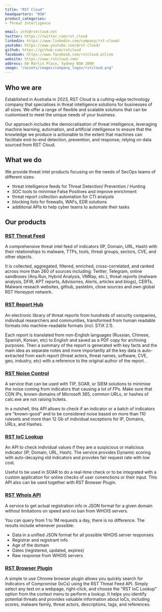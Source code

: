 ```yaml
---
title: "RST Cloud"
headquarters: "NSW"
product_categories:
- Threat Intelligence

email: info@rstcloud.net
twitter: https://twitter.com/rst_cloud
linkedin: https://www.linkedin.com/company/rst-cloud/
youtube: https://www.youtube.com/@rst-cloud/
github: https://github.com/rstcloud
facebook: https://www.facebook.com/rstcloud.online
website: https://www.rstcloud.com/
address: 60 Martin Place, Sydney NSW 2000
image: "/assets/images/company_logos/rstcloud.png"
---
```


## Who we are                     
Established in Australia in 2023, RST Cloud is a cutting-edge technology company that specialises in threat intelligence solutions for businesses of all sizes. We offer a range of flexible and scalable solutions that can be customised to meet the unique needs of your business.

Our approach includes the democratisation of threat intelligence, leveraging machine learning, automation, and artificial intelligence to ensure that the knowledge we produce is actionable to the extent that machines can facilitate end-to-end detection, prevention, and response, relying on data sourced from RST Cloud. 


## What we do
We provide threat intel products focusing on the needs of SecOps teams of different sizes:
 - threat intelligence feeds for Threat Detection/ Prevention / Hunting
 - SOC tools to minimise False Positives and improve enrichment
 - threat report collection automation for CTI analysts
 - blocking lists for firewalls, WAFs, EDR solutions
 - addiitonal APIs to help cyber teams to automate their tasks


## Our products
### [RST Threat Feed](https://www.rstcloud.com/rst-threat-feed/)

A comprehensive threat intel feed of indicators (IP, Domain, URL, Hash) with their relationships to malware, TTPs, tools, threat groups, sectors, CVE, and other objects.

It is collected, aggregated, filtered, enriched, cross-correlated, and ranked across more than 260 of sources including: Twitter, Telegram, online sandboxes (Any.Run, Hybrid Analysis, VMRay, etc.), threat reports (malware analysis, DFIR, APT reports, Advisories, Alerts, articles and blogs), CERTs, Malware reseach websites, github, pastebin, close sources and own global RST Honeypot network.


### [RST Report Hub](https://www.rstcloud.com/rst-report-hub/)

An electronic library of threat reports from hundreds of security companies, individual researchers and communities, transformed from human readable formats into machine-readable formats (incl. STIX 2.1).

Each report is translated from non-English languages (Russian, Chinese, Spanish, Korean, etc) to English and saved as a PDF copy for archiving purposes. Then a summary of the report is generated with key facts and the main idea as separate notes and more importantly all the key data is auto-extracted from each report (threat actors, threat names, software, CVE, geo, industry, etc) with a reference to the original author of the report.
.


### [RST Noise Control](https://www.rstcloud.com/rst-noise-control/)

A service that can be used with TIP, SOAR, or SIEM solutions to minimise the noise coming from indicators that causing a lot of FPs. Make sure that CDN IPs, known domains of Microsoft 365, common URLs, or hashes of calc.exe are not raising tickets.

In a nutshell, this API allows to check if an indicator or a batch of indicators are “known-good” and to be considered noise based on more than 110 rulesets and more than 12 Gb of individual exceptions for IP, Domains, URLs, and Hashes.


### [RST IoC Lookup](https://www.rstcloud.com/rst-ioc-lookup/)

An API to check individual values if they are a suspicious or malicious indicator (IP, Domain, URL, Hash). The service provides Dynamic scoring with auto-decaying old indicators and provides fair request rate with low cost.

Useful to be used in SOAR to do a real-time check or to be integrated with a custom application for online checks of user conenctions or their input. This API also can be used together with RST Browser Plugin.


### [RST Whois API](https://www.rstcloud.com/rst-whois-api/)

A service to get actual registration info in JSON format for a given domain without limitations on speed and no ban from WHOIS servers.

You can query from 1 to 1M requests a day, there is no difference. The results include whenever possible:
 - Data in a unified JSON format for all possible WHOIS server responses
 - Registrar and registrant info
 - Age of the domain
 - Dates (registered, updated, expires)
 - Raw response from WHOIS servers

### [RST Browser Plugin](https://chrome.google.com/webstore/detail/rst-threat-feed-lookup/hkmnjjegighdiojodphipafmkhlgcpba)

A simple to use Chrome browser plugin allows you quickly search for Indicators of Compromise (IoCs) using the RST Threat Feed API. Simply select any text on a webpage, right-click, and choose the "RST IoC Lookup" option from the context menu to perform a lookup. It helps you identify potential threats and provides valuable information about IoCs, including scores, malware family, threat actors, descriptions, tags, and references.